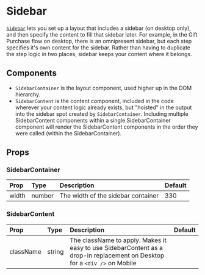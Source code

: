 # Sidebar

[`Sidebar`](https://github.com/zakness/birchbox-gitbook/tree/1ad9356b440d8ffd191f6222475ef6f0c15444b0/src/components/Sidebar/index.js) lets you set up a layout that includes a sidebar \(on desktop only\), and then specify the content to fill that sidebar later. For example, in the Gift Purchase flow on desktop, there is an omnipresent sidebar, but each step specifies it's own content for the sidebar. Rather than having to duplicate the step logic in two places, sidebar keeps your content where it belongs.

## Components

* `SidebarContainer` is the layout component, used higher up in the DOM hierarchy.
* `SidebarContent` is the content component, included in the code wherever your content logic already exists, but "hoisted" in the output into the sidebar spot created by `SidebarContainer`. Including multiple SidebarContent components within a single SidebarContainer component will render the SidebarContent components in the order they were called \(within the SidebarContainer\).

## Props

### SidebarContainer

| Prop | Type | Description | Default |
| :--- | :--- | :--- | :--- |
| width | number | The width of the sidebar container | 330 |

### SidebarContent

| Prop | Type | Description | Default |
| :--- | :--- | :--- | :--- |
| className | string | The className to apply. Makes it easy to use SidebarContent as a drop-in replacement on Desktop for a `<div />` on Mobile |  |

